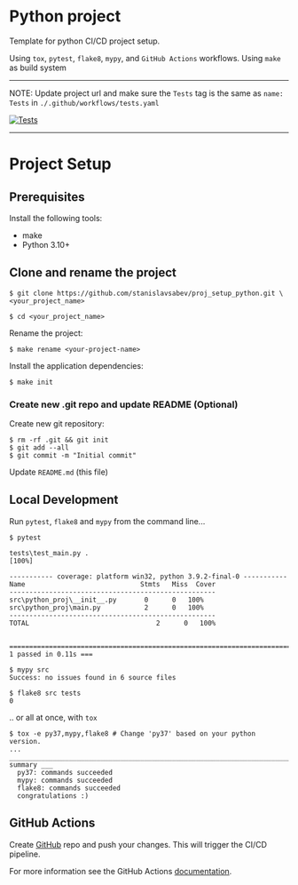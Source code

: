 # Python project

Template for python CI/CD project setup.

Using `tox`, `pytest`, `flake8`, `mypy`,  and `GitHub Actions` workflows.
Using `make` as build system

---

NOTE: Update project url and make sure the `Tests` tag is the same as `name: Tests` in `./.github/workflows/tests.yaml`

[![Tests](https://github.com/<profile>/<project>/workflows/tests/badge.svg)](https://github.com/<profile>/<project>/actions/workflows/tests.yaml)

---

# Project Setup

## Prerequisites

Install the following tools:
- make
- Python 3.10+

## Clone and rename the project

```shell
$ git clone https://github.com/stanislavsabev/proj_setup_python.git \
<your_project_name>

$ cd <your_project_name>
```

Rename the project:

```shell
$ make rename <your-project-name>
```

Install the application dependencies:

```shell
$ make init
```

### Create new .git repo and update README (Optional)

Create new git repository:

```shell
$ rm -rf .git && git init
$ git add --all
$ git commit -m "Initial commit"
```
Update `README.md` (this file)


## Local Development

Run `pytest`, `flake8` and `mypy` from the command line...

```shell
$ pytest

tests\test_main.py .
[100%]

----------- coverage: platform win32, python 3.9.2-final-0 -----------
Name                             Stmts   Miss  Cover
----------------------------------------------------
src\python_proj\__init__.py       0      0   100%
src\python_proj\main.py           2      0   100%
----------------------------------------------------
TOTAL                                2      0   100%


========================================================================= 1 passed in 0.11s ===
```

```console
$ mypy src
Success: no issues found in 6 source files
```

```console
$ flake8 src tests
0
```

.. or all at once, with `tox`

```console
$ tox -e py37,mypy,flake8 # Change 'py37' based on your python version.
...
______________________________________________________________________________ summary ___
  py37: commands succeeded
  mypy: commands succeeded
  flake8: commands succeeded
  congratulations :)
```

## GitHub Actions

Create [GitHub](https://github.com) repo and push your changes. This will trigger the CI/CD pipeline.

For more information see the GitHub Actions  [documentation](https://docs.github.com/en/actions/using-workflows).

